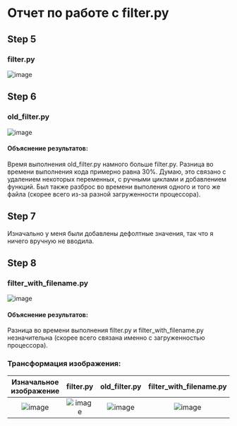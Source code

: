 # Отчет по работе с filter.py
## Step 5
### filter.py
![image](https://user-images.githubusercontent.com/49625815/142735873-842f1ac3-ea60-4a95-b704-148b5ba3ded9.png)
## Step 6
### old_filter.py
![image](https://user-images.githubusercontent.com/49625815/142735983-ae0ffbc9-c944-4d07-aaac-3f3f212def0c.png)
#### Объяснение результатов: 
Время выполнения old_filter.py намного больше filter.py.
Разница во времени выполнения кода примерно равна 30%. Думаю, это связано с удалением некоторых переменных, с ручными циклами и добавлением функций.
Был также разброс во времени выполения одного и того же файла (скорее всего из-за разной загруженности процессора). 
## Step 7
Изначально у меня были добавлены дефолтные значения, так что я ничего вручную не вводила.
## Step 8
### filter_with_filename.py
![image](https://user-images.githubusercontent.com/49625815/142738311-ff0bde89-034a-4cf9-ad2b-04d63689c00b.png)
#### Объяснение результатов:
Разница во времени выполнения filter.py и filter_with_filename.py незначительна (скорее всего связана именно с загруженностью процессора).
### Трансформация изображения:
Изначальное изображение | filter.py | old_filter.py | filter_with_filename.py
:------: | :-----: | :-----: | :-----:
![image](https://user-images.githubusercontent.com/49625815/142739045-0ac9f88e-3226-42d7-a18b-89ee27680820.png)|![image](https://user-images.githubusercontent.com/49625815/142739057-714494fe-14ac-4359-a018-000a1d1d4f14.png)|![image](https://user-images.githubusercontent.com/49625815/142739067-c78f9d3d-36d5-46bb-b736-d52f79ef6950.png)|![image](https://user-images.githubusercontent.com/49625815/142739058-0dfa207f-b3a5-45e8-81a1-89558b54b1bc.png)
